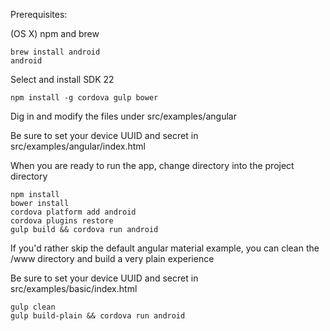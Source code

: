 Prerequisites:

(OS X) npm and brew

```
brew install android
android
```

Select and install SDK 22

```
npm install -g cordova gulp bower
```

Dig in and modify the files under src/examples/angular

Be sure to set your device UUID and secret in src/examples/angular/index.html

When you are ready to run the app, change directory into the project directory

```
npm install
bower install
cordova platform add android
cordova plugins restore
gulp build && cordova run android
```

If you'd rather skip the default angular material example, you can clean the /www directory and build a very plain experience

Be sure to set your device UUID and secret in src/examples/basic/index.html

```
gulp clean
gulp build-plain && cordova run android
```
